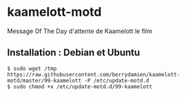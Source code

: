 # kaamelott-motd
Message Of The Day d'attente de Kaamelott le film

## Installation : Debian et Ubuntu

    $ sudo wget /tmp https://raw.githubusercontent.com/berrydamien/kaamelott-motd/master/99-kaamelott -P /etc/update-motd.d
    $ sudo chmod +x /etc/update-motd.d/99-kaamelott


